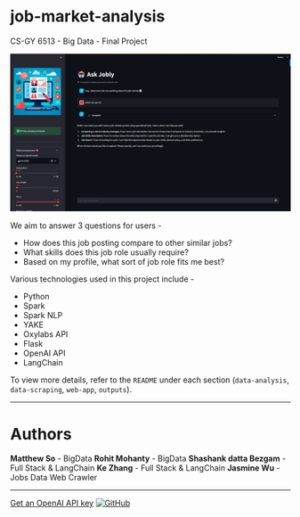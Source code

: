 # job-market-analysis

CS-GY 6513 - Big Data - Final Project

![Jobly Home Page](./web-app/StreamlitApp/jobly_homepage.png)

We aim to answer 3 questions for users -

- How does this job posting compare to other similar jobs?
- What skills does this job role usually require?
- Based on my profile, what sort of job role fits me best?

Various technologies used in this project include -

- Python
- Spark
- Spark NLP
- YAKE
- Oxylabs API
- Flask
- OpenAI API
- LangChain

To view more details, refer to the `README` under each section (`data-analysis`, `data-scraping`, `web-app`, `outputs`).

---

# Authors

**Matthew So** - BigData
**Rohit Mohanty** - BigData
**Shashank datta Bezgam** - Full Stack & LangChain
**Ke Zhang** - Full Stack & LangChain
**Jasmine Wu** - Jobs Data Web Crawler

---

[Get an OpenAI API key](https://platform.openai.com/account/api-keys)
[![GitHub](https://img.shields.io/badge/github-%23121011.svg?style=for-the-badge&logo=github&logoColor=white)](https://github.com/shashankdatta/job-market-analysis)
